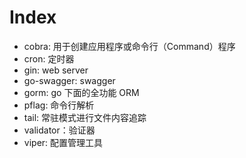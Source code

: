 # Index

- cobra: 用于创建应用程序或命令行（Command）程序
- cron: 定时器
- gin: web server
- go-swagger: swagger
- gorm: go 下面的全功能 ORM
- pflag: 命令行解析
- tail: 常驻模式进行文件内容追踪
- validator：验证器
- viper: 配置管理工具
